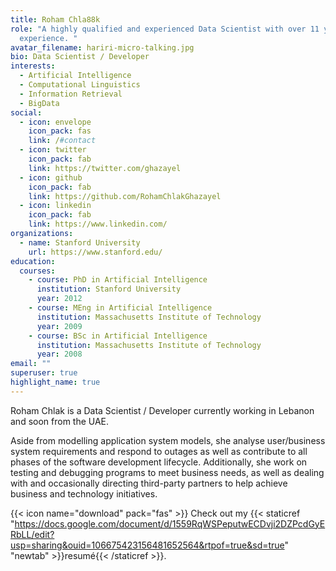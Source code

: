 ```yaml
---
title: Roham Chla88k
role: "A highly qualified and experienced Data Scientist with over 11 years'
  experience. "
avatar_filename: hariri-micro-talking.jpg
bio: Data Scientist / Developer
interests:
  - Artificial Intelligence
  - Computational Linguistics
  - Information Retrieval
  - BigData
social:
  - icon: envelope
    icon_pack: fas
    link: /#contact
  - icon: twitter
    icon_pack: fab
    link: https://twitter.com/ghazayel
  - icon: github
    icon_pack: fab
    link: https://github.com/RohamChlakGhazayel
  - icon: linkedin
    icon_pack: fab
    link: https://www.linkedin.com/
organizations:
  - name: Stanford University
    url: https://www.stanford.edu/
education:
  courses:
    - course: PhD in Artificial Intelligence
      institution: Stanford University
      year: 2012
    - course: MEng in Artificial Intelligence
      institution: Massachusetts Institute of Technology
      year: 2009
    - course: BSc in Artificial Intelligence
      institution: Massachusetts Institute of Technology
      year: 2008
email: ""
superuser: true
highlight_name: true
---
```

Roham Chlak is a Data Scientist / Developer currently working in Lebanon and soon from the UAE.

Aside from modelling application system models, she analyse user/business system requirements and respond to outages as well as contribute to all phases of the software development lifecycle. Additionally, she  work on testing and debugging programs to meet business needs, as well as dealing with and occasionally directing third-party partners to help achieve business and technology initiatives.

{{< icon name="download" pack="fas" >}} Check out my {{< staticref "https://docs.google.com/document/d/1559RqWSPeputwECDvji2DZPcdGyERbLL/edit?usp=sharing&ouid=106675423156481652564&rtpof=true&sd=true" "newtab" >}}resumé{{< /staticref >}}.